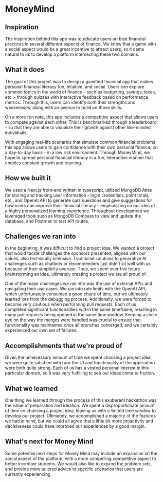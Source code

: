 # MoneyMind

## Inspiration
The inspiration behind this app was to educate users on best financial practices in several different aspects of finance. We knew that a game with a social aspect would be a great incentive to attract users, so it came natural to us to develop a platform intersecting these two domains.

## What it does
The goal of this project was to design a gamified financial app that makes personal financial literacy fun, intuitive, and social. Users can explore common topics in the world of finance - such as budgeting, savings, taxes, etc. - through quizzes with interactive feedback based on performance metrics. Through this, users can identify both their strengths and weaknesses, along with an avenue to build on those skills. 

On a more fun note, this app includes a competitive aspect that allows users to compete against each other.  This is benchmarked through a leaderboard - so that they are able to visualize their growth against other like-minded individuals. 

With engaging real-life scenarios that simulate common financial problems, this app allows users to gain confidence with their own personal finance, on a day-to-day basis - in a low risk environment. Through MoneyMind, we hope to spread personal financial literacy in a fun, interactive manner that enables constant growth and learning. 

## How we built it
We used a Next.js front-end written in typescript, utilized MongoDB Atlas for storing and tracking user information - login credentials, point totals, etc., and OpenAI API to generate quiz questions and give suggestions for how users can improve their financial literacy - emphasizing on our idea of a highly personalized learning experience. Throughout development we leveraged tools such as MongoDB Compass to view and update the database, and Postman to test API routes. 

## Challenges we ran into
In the beginning, it was difficult to find a project idea. We wanted a project that would tackle challenges the sponsors presented, aligned with our values, also technically intensive. Traditional solutions to generative AI challenges such as chatbots or recommenders just didn’t sit well with us because of their simplicity overuse. Thus, we spent over five hours brainstorming an idea, ultimately creating a project we are all proud of.

One of the major challenges we ran into was the use of external APIs and navigating their use cases. We ran into rate limits with the OpenAI API, which unfortunately consumed a good chunk of time, but we ultimately learned lots from the debugging process. Additionally, we were forced to become very cautious when performing pull requests. Each of us completed significant functionalities within the same timeframe, resulting in many pull requests being opened in the same time window. Keeping a close eye on the way the merges were handled was crucial to ensure that functionality was maintained once all branches converged, and we certainly experienced our own set of failures.


## Accomplishments that we're proud of
Given the unnecessary amount of time we spent choosing a project idea, we were quite satisfied with how the UI and functionality of the application were both quite strong. Each of us has a vested personal interest in this particular domain, so it was very fulfilling to see our ideas come to fruition.


## What we learned
One thing we learned through the process of this exuberant hackathon was the value of preparation and ideation. We spent a disproportionate amount of time on choosing a project idea, leaving us with a limited time window to develop our project. Ultimately, we accomplished a majority of the features we had in mind, but we could all agree that a little bit more proactivity and decisiveness could have improved our experiences by a good margin.


## What's next for Money Mind
Some potential next steps for Money Mind may include an expansion on the social aspect of the platform, with a more compelling competitive aspect to better incentive students. We would also like to expand the problem sets, and provide more tailored advice to specific scenarios that users are currently experiencing.


